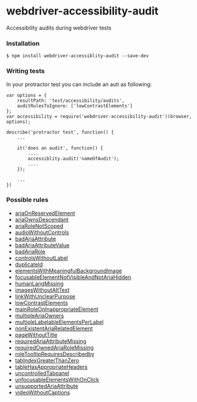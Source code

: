 # webdriver-accessibility-audit
Accessibility audits during webdriver tests
 
### Installation
```
$ npm install webdriver-accessiblity-audit --save-dev
```
 
### Writing tests
In your protractor test you can include an auti as following:
```
var options = {
    resultPath: 'test/accessibility/audits',
    auditRulesToIgnore: ['lowContrastElements']
};
var accessibility = require('webdriver-accessibility-audit')(browser, options);

describe('protractor test', function() {
	...

	it('does an audit', function() {
		....
		accessiblity.audit('nameOfAudit');
		....
	});
	
	...
})
```

### Possible rules
* [ariaOnReservedElement]()
* [ariaOwnsDescendant](https://github.com/GoogleChrome/accessibility-developer-tools/wiki/Audit-Rules#ax_aria_08)
* [ariaRoleNotScoped](https://github.com/GoogleChrome/accessibility-developer-tools/wiki/Audit-Rules#ax_aria_09)
* [audioWithoutControls](https://github.com/GoogleChrome/accessibility-developer-tools/wiki/Audit-Rules#ax_audio_01)
* [badAriaAttribute](https://github.com/GoogleChrome/accessibility-developer-tools/wiki/Audit-Rules#ax_aria_11)
* [badAriaAttributeValue](https://github.com/GoogleChrome/accessibility-developer-tools/wiki/Audit-Rules#ax_aria_04)
* [badAriaRole](https://github.com/GoogleChrome/accessibility-developer-tools/wiki/Audit-Rules#ax_aria_03)
* [controlsWithoutLabel](https://github.com/GoogleChrome/accessibility-developer-tools/wiki/Audit-Rules#ax_text_01)
* [duplicateId](https://github.com/GoogleChrome/accessibility-developer-tools/wiki/Audit-Rules#ax_html_02)
* [elementsWithMeaningfulBackgroundImage](https://github.com/GoogleChrome/accessibility-developer-tools/wiki/Audit-Rules#ax_image_01)
* [focusableElementNotVisibleAndNotAriaHidden](https://github.com/GoogleChrome/accessibility-developer-tools/wiki/Audit-Rules#ax_focus_01)
* [humanLangMissing](https://github.com/GoogleChrome/accessibility-developer-tools/wiki/Audit-Rules#ax_html_01)
* [imagesWithoutAltText](https://github.com/GoogleChrome/accessibility-developer-tools/wiki/Audit-Rules#ax_text_02)
* [linkWithUnclearPurpose](https://github.com/GoogleChrome/accessibility-developer-tools/wiki/Audit-Rules#ax_text_04)
* [lowContrastElements](https://github.com/GoogleChrome/accessibility-developer-tools/wiki/Audit-Rules#color)
* [mainRoleOnInappropriateElement](https://github.com/GoogleChrome/accessibility-developer-tools/wiki/Audit-Rules#ax_aria_05)
* [multipleAriaOwners]()
* [multipleLabelableElementsPerLabel]()
* [nonExistentAriaRelatedElement](https://github.com/GoogleChrome/accessibility-developer-tools/wiki/Audit-Rules#ax_aria_02)
* [pageWithoutTitle](https://github.com/GoogleChrome/accessibility-developer-tools/wiki/Audit-Rules#ax_title_01)
* [requiredAriaAttributeMissing]()
* [requiredOwnedAriaRoleMissing]()
* [roleTooltipRequiresDescribedby]()
* [tabIndexGreaterThanZero](https://github.com/GoogleChrome/accessibility-developer-tools/wiki/Audit-Rules#ax_focus_03)
* [tableHasAppropriateHeaders](https://github.com/GoogleChrome/accessibility-developer-tools/wiki/Audit-Rules#ax_table_01)
* [uncontrolledTabpanel]()
* [unfocusableElementsWithOnClick](https://github.com/GoogleChrome/accessibility-developer-tools/wiki/Audit-Rules#ax_focus_02)
* [unsupportedAriaAttribute](https://github.com/GoogleChrome/accessibility-developer-tools/wiki/Audit-Rules#ax_aria_10)
* [videoWithoutCaptions](https://github.com/GoogleChrome/accessibility-developer-tools/wiki/Audit-Rules#ax_video_01)

